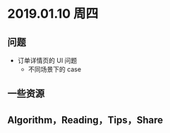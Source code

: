 
# 2019.01.10 周四


## 问题


- 订单详情页的 UI 问题
  - 不同场景下的 case


## 一些资源



## Algorithm，Reading，Tips，Share
